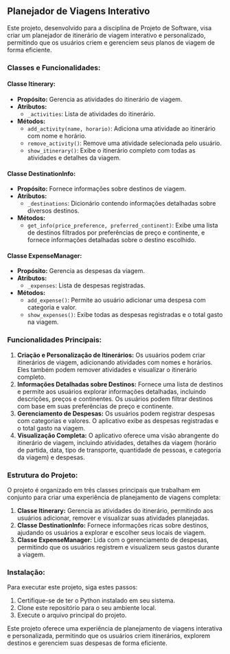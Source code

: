 ## Planejador de Viagens Interativo

Este projeto, desenvolvido para a disciplina de Projeto de Software, visa criar um planejador de itinerário de viagem interativo e personalizado, permitindo que os usuários criem e gerenciem seus planos de viagem de forma eficiente.

### Classes e Funcionalidades:

#### Classe Itinerary:
- **Propósito:** Gerencia as atividades do itinerário de viagem.
- **Atributos:**
  - `_activities`: Lista de atividades do itinerário.
- **Métodos:**
  - `add_activity(name, horario)`: Adiciona uma atividade ao itinerário com nome e horário.
  - `remove_activity()`: Remove uma atividade selecionada pelo usuário.
  - `show_itinerary()`: Exibe o itinerário completo com todas as atividades e detalhes da viagem.

#### Classe DestinationInfo:
- **Propósito:** Fornece informações sobre destinos de viagem.
- **Atributos:**
  - `_destinations`: Dicionário contendo informações detalhadas sobre diversos destinos.
- **Métodos:**
  - `get_info(price_preference, preferred_continent)`: Exibe uma lista de destinos filtrados por preferências de preço e continente, e fornece informações detalhadas sobre o destino escolhido.

#### Classe ExpenseManager:
- **Propósito:** Gerencia as despesas da viagem.
- **Atributos:**
  - `_expenses`: Lista de despesas registradas.
- **Métodos:**
  - `add_expense()`: Permite ao usuário adicionar uma despesa com categoria e valor.
  - `show_expenses()`: Exibe todas as despesas registradas e o total gasto na viagem.

### Funcionalidades Principais:
1. **Criação e Personalização de Itinerários:** Os usuários podem criar itinerários de viagem, adicionando atividades com nomes e horários. Eles também podem remover atividades e visualizar o itinerário completo.
2. **Informações Detalhadas sobre Destinos:** Fornece uma lista de destinos e permite aos usuários explorar informações detalhadas, incluindo descrições, preços e continentes. Os usuários podem filtrar destinos com base em suas preferências de preço e continente.
3. **Gerenciamento de Despesas:** Os usuários podem registrar despesas com categorias e valores. O aplicativo exibe as despesas registradas e o total gasto na viagem.
4. **Visualização Completa:** O aplicativo oferece uma visão abrangente do itinerário de viagem, incluindo atividades, detalhes da viagem (horário de partida, data, tipo de transporte, quantidade de pessoas, e categoria da viagem) e despesas.

### Estrutura do Projeto:
O projeto é organizado em três classes principais que trabalham em conjunto para criar uma experiência de planejamento de viagens completa:
1. **Classe Itinerary:** Gerencia as atividades do itinerário, permitindo aos usuários adicionar, remover e visualizar suas atividades planejadas.
2. **Classe DestinationInfo:** Fornece informações ricas sobre destinos, ajudando os usuários a explorar e escolher seus locais de viagem.
3. **Classe ExpenseManager:** Lida com o gerenciamento de despesas, permitindo que os usuários registrem e visualizem seus gastos durante a viagem.

### Instalação:
Para executar este projeto, siga estes passos:
1. Certifique-se de ter o Python instalado em seu sistema.
2. Clone este repositório para o seu ambiente local.
3. Execute o arquivo principal do projeto.

Este projeto oferece uma experiência de planejamento de viagens interativa e personalizada, permitindo que os usuários criem itinerários, explorem destinos e gerenciem suas despesas de forma eficiente.
